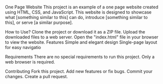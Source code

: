 
One Page Website
This project is an example of a one page website created using HTML, CSS, and JavaScript. This website is designed to showcase what [something similar to this] can do, introduce [something similar to this], or serve [a similar purpose].

How to Use?
Clone the project or download it as a ZIP file.
Upload the downloaded files to a web server.
Open the "index.html" file in your browser to view the website.
Features
Simple and elegant design
Single-page layout for easy navigatio

Requirements
There are no special requirements to run this project. Only a web browser is required.

Contributing
Fork this project.
Add new features or fix bugs.
Commit your changes.
Create a pull request.
